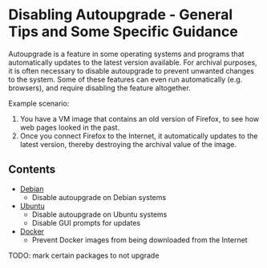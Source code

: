 # Disabling Autoupgrade - General Tips and Some Specific Guidance

Autoupgrade is a feature in some operating systems and programs that automatically updates to the latest version available.
For archival purposes, it is often necessary to disable autoupgrade to prevent unwanted changes to the system.
Some of these features can even run automatically (e.g. browsers), and require disabling the feature altogether.

Example scenario:
1. You have a VM image that contains an old version of Firefox, to see how web pages looked in the past.
2. Once you connect Firefox to the Internet, it automatically updates to the latest version, thereby destroying the archival value of the image.

## Contents

- [Debian](./debian.md)
  - Disable autoupgrade on Debian systems
- [Ubuntu](./ubuntu.md)
  - Disable autoupgrade on Ubuntu systems
  - Disable GUI prompts for updates
- [Docker](./docker.md)
  - Prevent Docker images from being downloaded from the Internet

TODO: mark certain packages to not upgrade
